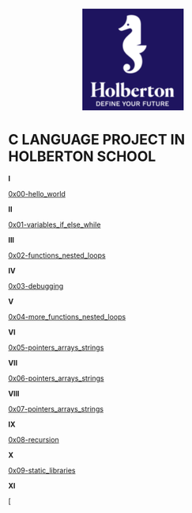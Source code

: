 <p align="center">
  <img src=./hslogo.png>
</p>

# C LANGUAGE PROJECT IN HOLBERTON SCHOOL

**I**

[0x00-hello_world](https://github.com/julien3641/holbertonschool-low_level_programming/tree/main/0x00-hello_world)

**II**

[0x01-variables_if_else_while](https://github.com/julien3641/holbertonschool-low_level_programming/tree/main/0x01-variables_if_else_while)

**III**

[0x02-functions_nested_loops](https://github.com/julien3641/holbertonschool-low_level_programming/tree/main/0x02-functions_nested_loops)

**IV**

[0x03-debugging](https://github.com/julien3641/holbertonschool-low_level_programming/tree/main/0x03-debugging)

**V**

[0x04-more_functions_nested_loops](https://github.com/julien3641/holbertonschool-low_level_programming/tree/main/0x04-more_functions_nested_loops)

**VI**

[0x05-pointers_arrays_strings](https://github.com/julien3641/holbertonschool-low_level_programming/tree/main/0x05-pointers_arrays_strings)

**VII**

[0x06-pointers_arrays_strings](https://github.com/julien3641/holbertonschool-low_level_programming/tree/main/0x06-pointers_arrays_strings)

**VIII**

[0x07-pointers_arrays_strings](https://github.com/julien3641/holbertonschool-low_level_programming/tree/main/0x07-pointers_arrays_strings)

**IX**

[0x08-recursion](https://github.com/julien3641/holbertonschool-low_level_programming/tree/main/0x08-recursion)

**X**

[0x09-static_libraries](https://github.com/julien3641/holbertonschool-low_level_programming/tree/main/0x09-static_libraries)

**XI**

[